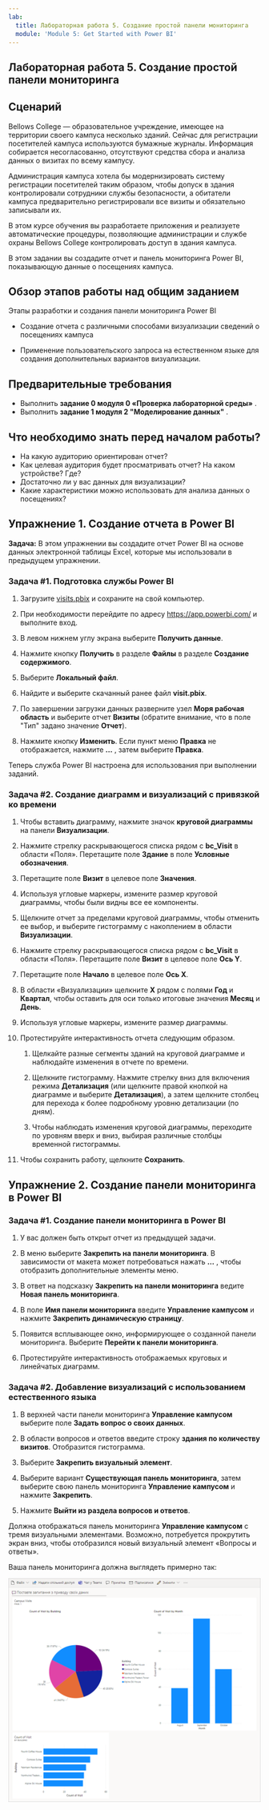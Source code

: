 ```yaml
---
lab:
  title: Лабораторная работа 5. Создание простой панели мониторинга
  module: 'Module 5: Get Started with Power BI'
---
```


## <a name="lab-5-how-to-build-a-simple-dashboard"></a>Лабораторная работа 5. Создание простой панели мониторинга

## <a name="scenario"></a>Сценарий

Bellows College — образовательное учреждение, имеющее на территории своего кампуса несколько зданий. Сейчас для регистрации посетителей кампуса используются бумажные журналы. Информация собирается несогласованно, отсутствуют средства сбора и анализа данных о визитах по всему кампусу.

Администрация кампуса хотела бы модернизировать систему регистрации посетителей таким образом, чтобы допуск в здания контролировали сотрудники службы безопасности, а обитатели кампуса предварительно регистрировали все визиты и обязательно записывали их.

В этом курсе обучения вы разработаете приложения и реализуете автоматические процедуры, позволяющие администрации и службе охраны Bellows College контролировать доступ в здания кампуса.

В этом задании вы создадите отчет и панель мониторинга Power BI, показывающую данные о посещениях кампуса.

## <a name="high-level-lab-steps"></a>Обзор этапов работы над общим заданием

Этапы разработки и создания панели мониторинга Power BI

-   Создание отчета с различными способами визуализации сведений о посещениях кампуса

-   Применение пользовательского запроса на естественном языке для создания дополнительных вариантов визуализации.

## <a name="prerequisites"></a>Предварительные требования

- Выполнить **задание 0 модуля 0 «Проверка лабораторной среды»** .
- Выполнить **задание 1 модуля 2 "Моделирование данных"** .

## <a name="things-to-consider-before-you-begin"></a>Что необходимо знать перед началом работы?

-   На какую аудиторию ориентирован отчет?
-   Как целевая аудитория будет просматривать отчет? На каком устройстве? Где?
-   Достаточно ли у вас данных для визуализации?
-   Какие характеристики можно использовать для анализа данных о посещениях?

## <a name="exercise-1-create-power-bi-report"></a>Упражнение 1. Создание отчета в Power BI

**Задача:** В этом упражнении вы создадите отчет Power BI на основе данных электронной таблицы Excel, которые мы использовали в предыдущем упражнении.

### <a name="task-1-prepare-power-bi-service"></a>Задача \#1. Подготовка службы Power BI

1.  Загрузите [visits.pbix](https://github.com/MicrosoftLearning/PL-900-Microsoft-Power-Platform-Fundamentals/raw/master/Allfiles/visits.pbix) и сохраните на свой компьютер.

2.  При необходимости перейдите по адресу <https://app.powerbi.com/> и выполните вход.

3.  В левом нижнем углу экрана выберите **Получить данные**.

4.  Нажмите кнопку **Получить** в разделе **Файлы** в разделе **Создание содержимого**.

5.  Выберите **Локальный файл**.

6.  Найдите и выберите скачанный ранее файл **visit.pbix**.

7.  По завершении загрузки данных разверните узел **Моря рабочая область** и выберите отчет **Визиты** (обратите внимание, что в поле "Тип" задано значение **Отчет**).

8.  Нажмите кнопку **Изменить**. Если пункт меню **Правка** не отображается, нажмите **…** , затем выберите **Правка**.

Теперь служба Power BI настроена для использования при выполнении заданий.

### <a name="task-2-create-chart-and-time-visualizations"></a>Задача \#2. Создание диаграмм и визуализаций с привязкой ко времени

1.  Чтобы вставить диаграмму, нажмите значок **круговой диаграммы** на панели **Визуализации**.

2.  Нажмите стрелку раскрывающегося списка рядом с **bc_Visit** в области «Поля». Перетащите поле **Здание** в поле **Условные обозначения**.

3.  Перетащите поле **Визит** в целевое поле **Значения**.

4.  Используя угловые маркеры, измените размер круговой диаграммы, чтобы были видны все ее компоненты.

5.  Щелкните отчет за пределами круговой диаграммы, чтобы отменить ее выбор, и выберите гистограмму с накоплением в области **Визуализации**.

6.  Нажмите стрелку раскрывающегося списка рядом с **bc_Visit** в области «Поля». Перетащите поле **Визит** в целевое поле **Ось Y**.

7.  Перетащите поле **Начало** в целевое поле **Ось X**.

8.  В области «Визуализации» щелкните **X** рядом с полями **Год** и **Квартал**, чтобы оставить для оси только итоговые значения **Месяц** и **День**.

9.  Используя угловые маркеры, измените размер диаграммы.

10. Протестируйте интерактивность отчета следующим образом.

    1.  Щелкайте разные сегменты зданий на круговой диаграмме и наблюдайте изменения в отчете по времени.

    2.  Щелкните гистограмму. Нажмите стрелку вниз для включения режима **Детализация** (или щелкните правой кнопкой на диаграмме и выберите **Детализация**), а затем щелкните столбец для перехода к более подробному уровню детализации (по дням).

    3.  Чтобы наблюдать изменения круговой диаграммы, переходите по уровням вверх и вниз, выбирая различные столбцы временной гистограммы.

11. Чтобы сохранить работу, щелкните **Сохранить**.

## <a name="exercise-2-create-power-bi-dashboard"></a>Упражнение 2. Создание панели мониторинга в Power BI

### <a name="task-1-create-power-bi-dashboard"></a>Задача \#1. Создание панели мониторинга в Power BI

1.  У вас должен быть открыт отчет из предыдущей задачи.

2.  В меню выберите **Закрепить на панели мониторинга**. В зависимости от макета может потребоваться нажать **…** , чтобы отобразить дополнительные элементы меню.

3.  В ответ на подсказку **Закрепить на панели мониторинга** ведите **Новая панель мониторинга**.

4.  В поле **Имя панели мониторинга** введите **Управление кампусом** и нажмите **Закрепить динамическую страницу**.

5.  Появится всплывающее окно, информирующее о созданной панели мониторинга. Выберите **Перейти к панели мониторинга**.

6.  Протестируйте интерактивность отображаемых круговых и линейчатых диаграмм.

### <a name="task-2-add-visualizations-using-natural-language"></a>Задача \#2. Добавление визуализаций с использованием естественного языка

1.  В верхней части панели мониторинга **Управление кампусом** выберите поле **Задать вопрос о своих данных**.

2.  В области вопросов и ответов введите строку **здания по количеству визитов**. Отобразится гистограмма.

3.  Выберите **Закрепить визуальный элемент**.

4.  Выберите вариант **Существующая панель мониторинга**, затем выберите свою панель мониторинга **Управление кампусом** и нажмите **Закрепить**.

5.  Нажмите **Выйти из раздела вопросов и ответов**.

Должна отображаться панель мониторинга **Управление кампусом** с тремя визуальными элементами. Возможно, потребуется прокрутить экран вниз, чтобы отобразился новый визуальный элемент «Вопросы и ответы».

Ваша панель мониторинга должна выглядеть примерно так:

![](media/5-powerbi-result.png)
